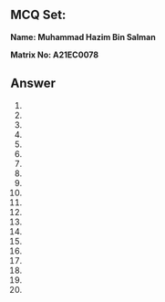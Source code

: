 ## MCQ Set:

**Name: Muhammad Hazim Bin Salman**

**Matrix No: A21EC0078**

## Answer
1.
2.
3.
4.
5.
6.
7.
8.
9.
10.
11.
12.
13.
14.
15.
16.
17.
18.
19.
20.

